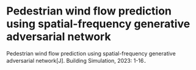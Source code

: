 # Pedestrian wind flow prediction using spatial-frequency generative adversarial network
Pedestrian wind flow prediction using spatial-frequency generative adversarial network[J]. Building Simulation, 2023: 1-16．
